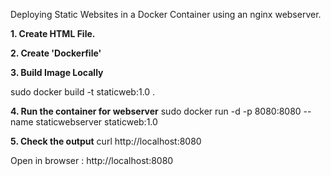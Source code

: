 Deploying Static Websites in a Docker Container using an nginx webserver.

**1. Create HTML File.**


**2. Create 'Dockerfile'**



**3. Build Image Locally**

sudo docker build -t staticweb:1.0 .

**4. Run the container for webserver**
sudo docker run -d -p 8080:8080 --name staticwebserver staticweb:1.0 

**5. Check the output**
curl http://localhost:8080

Open in browser : http://localhost:8080
